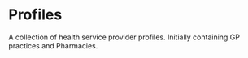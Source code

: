 # Profiles

A collection of health service provider profiles. Initially containing GP practices and Pharmacies.

